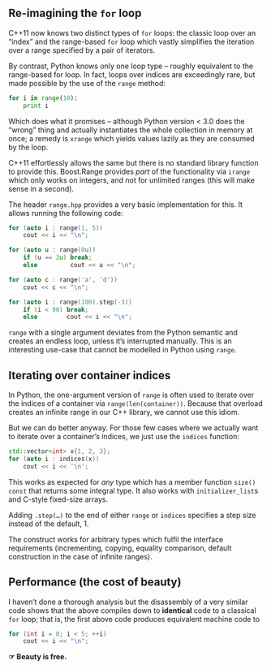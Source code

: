 ## Re-imagining the `for` loop

C++11 now knows two distinct types of `for` loops: the classic loop over an “index” and the range-based `for` loop which vastly simplifies the iteration over a range specified by a pair of iterators.

By contrast, Python knows only one loop type – roughly equivalent to the range-based for loop. In fact, loops over indices are exceedingly rare, but made possible by the use of the `range` method:

```python
for i in range(10):
    print i
```

Which does what it promises – although Python version < 3.0 does the “wrong” thing and actually instantiates the whole collection in memory at once; a remedy is `xrange` which yields values lazily as they are consumed by the loop.

C++11 effortlessly allows the same but there is no standard library function to provide this. Boost.Range provides *part* of the functionality via `irange` which only works on integers, and not for unlimited ranges (this will make sense in a second).

The header `range.hpp` provides a very basic implementation for this. It allows running the following code:

```c++
for (auto i : range(1, 5))
    cout << i << "\n";

for (auto u : range(0u))
    if (u == 3u) break;
    else         cout << u << "\n";

for (auto c : range('a', 'd'))
    cout << c << "\n";

for (auto i : range(100).step(-3))
    if (i < 90) break;
    else        cout << i << "\n";
```

`range` with a single argument deviates from the Python semantic and creates an endless loop, unless it’s interrupted manually. This is an interesting use-case that cannot be modelled in Python using `range`.

## Iterating over container indices

In Python, the one-argument version of `range` is often used to iterate over the indices of a container via `range(len(container))`. Because that overload creates an infinite range in our C++ library, we cannot use this idiom.

But we can do better anyway. For those few cases where we actually want to iterate over a container’s indices, we just use the `indices` function:

```c++
std::vector<int> x{1, 2, 3};
for (auto i : indices(x))
    cout << i << '\n';
```

This works as expected for *any* type which has a member function `size() const` that returns some integral type. It also works with `initializer_list`s and C-style fixed-size arrays.

Adding `.step(…)` to the end of either `range` or `indices` specifies a step size instead of the default, 1.

The construct works for arbitrary types which fulfil the interface requirements (incrementing, copying, equality comparison, default construction in the case of infinite ranges).

## Performance (the cost of beauty)

I haven’t done a thorough analysis but the disassembly of a very similar code shows that the above compiles down to **identical** code to a classical `for` loop; that is, the first above code produces equivalent machine code to

```c++
for (int i = 0; i < 5; ++i)
    cout << i << "\n";
```

**☞ Beauty is free.**

